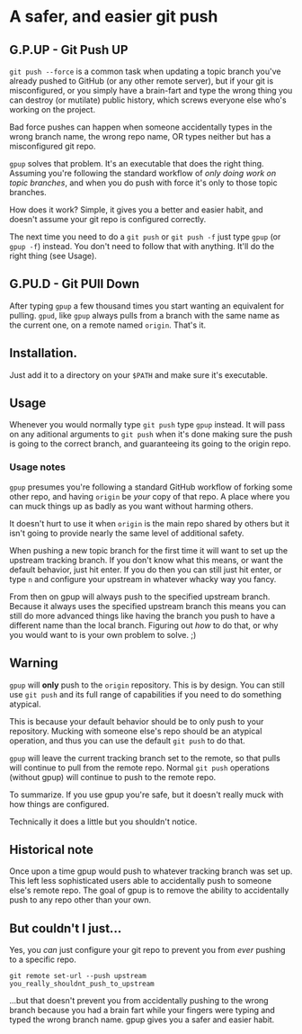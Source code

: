 # A safer, and easier git push

## G.P.UP - Git Push UP

`git push --force` is a common task when updating a topic branch
you've already pushed to GitHub (or any other remote server), but 
if your git is misconfigured, or you simply have a brain-fart and 
type the wrong thing you can destroy (or mutilate) public history,
which screws everyone else who's working on the project. 

Bad force pushes can happen when someone accidentally types in 
the wrong branch name, the wrong repo name, OR types neither but 
has a misconfigured git repo.


`gpup` solves that problem. It's an executable 
that does the right thing. Assuming you're following the standard workflow
of *only doing work on topic branches*, and when you do push with force 
it's only to those topic branches. 

How does it work? Simple, it gives you a better and easier habit, and 
doesn't assume your git repo is configured correctly.

The next time you need to do a `git push` or `git push -f` just type
`gpup` (or `gpup -f`) instead. You don't need to follow that with anything.
It'll do the right thing (see Usage).

## G.PU.D - Git PUll Down
After typing `gpup` a few thousand times you start wanting an equivalent for pulling. `gpud`, like `gpup` always pulls from a branch with the same name as the current one, on a remote named `origin`. That's it.

## Installation.
Just add it to a directory on your `$PATH` and make sure it's executable.

## Usage
Whenever you would normally type `git push` type `gpup` instead. It will
pass on any aditional arguments to `git push` when it's done making sure
the push is going to the correct branch, and guaranteeing its going to 
the origin repo.

### Usage notes
`gpup` presumes you're following a standard GitHub workflow of forking 
some other repo, and having `origin` be *your* copy of that repo. A place
where you can muck things up as badly as you want without harming others.

It doesn't hurt to use it when `origin` is the main repo shared by others
but it isn't going to provide nearly the same level of additional safety.


When pushing a new topic branch for the first time it will want to set up
the upstream tracking branch. If you don't know what this means, or 
want the default behavior, just hit enter. If you do then you 
can still just hit enter, or type `n` and configure your upstream in 
whatever whacky way you fancy.

From then on gpup will always push to the specified upstream branch. Because
it always uses the specified upstream branch this means you can still 
do more advanced things like having the branch you push to have a different
name than the local branch. Figuring out *how* to do that, or why
you would want to is your own problem to solve. ;)


## Warning

`gpup` will **only** push to the `origin` repository. 
This is by design. You can still use `git push` and its full
range of capabilities if you need to do something atypical. 

This is because your default behavior should be to only push to your 
repository. Mucking with someone else's repo should be an atypical 
operation, and thus you can use the default `git push` to do that.

`gpup` will leave the current tracking branch set to the remote, so 
that pulls will continue to pull from the remote repo. Normal 
`git push` operations (without gpup) will continue to push 
to the remote repo. 

To summarize. If you use gpup you're safe, but it doesn't
really muck with how things are configured. 

Technically it does a little but you shouldn't notice.

## Historical note

Once upon a time gpup would push to whatever tracking branch 
was set up. This left less sophisticated users able to accidentally
push to someone else's remote repo. The goal of gpup is to remove
the ability to accidentally push to any repo other than your own.

## But couldn't I just...
Yes, you *can* just configure your git repo to prevent you from 
*ever* pushing to a specific repo. 

    git remote set-url --push upstream you_really_shouldnt_push_to_upstream

...but that doesn't prevent you from accidentally pushing to the wrong 
branch because you had a brain fart while your fingers were typing and 
typed the wrong branch name. gpup gives you a safer and easier habit.



